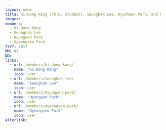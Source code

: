 ```yaml
---
layout: news
title: Ki-Dong Kang (Ph.D. student), Seunghak Lee, Hyunhwon Park, and Gyeoungseo Park (M.S. student) joined.
images:
members:
  - Ki-Dong Kang
  - Seunghak Lee
  - Hyungwon Park
  - Gyeongseo Park
YYYY: 2017
MM: 03
DD: 
links:
  - url: /members/ki-dong-kang/
    name: "Ki-Dong Kang"
    icon: user
  - url: /members/seunghak-lee/
    name: "Seunghak Lee"
    icon: user
  - url: /members/hyungwon-park/
    name: "Hyungwon Park"
    icon: user
  - url: /members/gyeongseo-park/
    name: "Gyeongseo Park"
    icon: user
alterlink: 
---
```

